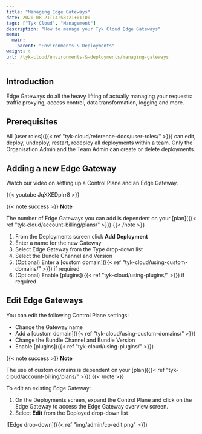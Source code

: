 ```yaml
---
title: "Managing Edge Gateways"
date: 2020-08-21T14:58:21+01:00
tags: ["Tyk Cloud", "Management"]
description: "How to manage your Tyk Cloud Edge Gateways"
menu:
  main:
    parent: "Environments & Deployments"
weight: 4
url: /tyk-cloud/environments-&-deployments/managing-gateways
---
```


## Introduction

Edge Gateways do all the heavy lifting of actually managing your requests: traffic proxying, access control, data transformation, logging and more.


## Prerequisites

All [user roles]({{< ref "tyk-cloud/reference-docs/user-roles/" >}}) can edit, deploy, undeploy, restart, redeploy all deployments within a team. Only the Organisation Admin and the Team Admin can create or delete deployments.


## Adding a new Edge Gateway

Watch our video on setting up a Control Plane and an Edge Gateway.

{{< youtube JqXXEDplrr8 >}}

{{< note success >}}
**Note**
  
The number of Edge Gateways you can add is dependent on your [plan]({{< ref "tyk-cloud/account-billing/plans/" >}})
{{< /note >}}

1. From the Deployments screen click **Add Deployment**
2. Enter a name for the new Gateway
3. Select Edge Gateway from the Type drop-down list
4. Select the Bundle Channel and Version
5. (Optional) Enter a [custom domain]({{< ref "tyk-cloud/using-custom-domains/" >}}) if required
6. (Optional) Enable [plugins]({{< ref "tyk-cloud/using-plugins/" >}}) if required

## Edit Edge Gateways

You can edit the following Control Plane settings:
* Change the Gateway name
* Add a [custom domain]({{< ref "tyk-cloud/using-custom-domains/" >}})
* Change the Bundle Channel and Bundle Version
* Enable [plugins]({{< ref "tyk-cloud/using-plugins/" >}})

{{< note success >}}
**Note**
  
The use of custom domains is dependent on your [plan]({{< ref "tyk-cloud/account-billing/plans/" >}})
{{< /note >}}

To edit an existing Edge Gateway:

1. On the Deployments screen, expand the Control Plane and click on the Edge Gateway to access the Edge Gateway overview screen.
2. Select **Edit** from the Deployed drop-down list

![Edge drop-down]({{< ref "img/admin/cp-edit.png" >}})
